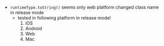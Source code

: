 - `runtimeType.toString()` seems only web platform changed class name in release mode
	- tested in following platform in release model
	  1. iOS
	  2. Android
	  3. Web
	  4. Mac
